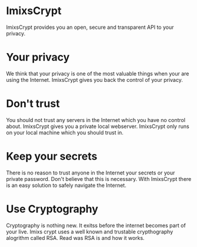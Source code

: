 ImixsCrypt
==========

ImixsCrypt provides you an open, secure and transparent API to your privacy.

Your privacy
============

We think that your privacy is one of the most valuable things when your are using the Internet. 
ImixsCrypt gives you back the control of your privacy.

Don't trust
============

You should not trust any servers in the Internet which you have no control about. ImixsCrypt gives you a private local webserver. ImixsCrypt only runs on your local machine which you should trust in.

Keep your secrets
============

There is no reason to trust anyone in the Internet your secrets or your private password. Don't believe that this is necessary. With ImixsCrypt there is an easy solution to safely navigate the Internet.

Use Cryptography
============
Cryptography is nothing new. It exitss before the internet becomes part of your live. Imixs crypt uses a well known and trustable crypthography alogrithm called RSA. Read was RSA is and how it works.
